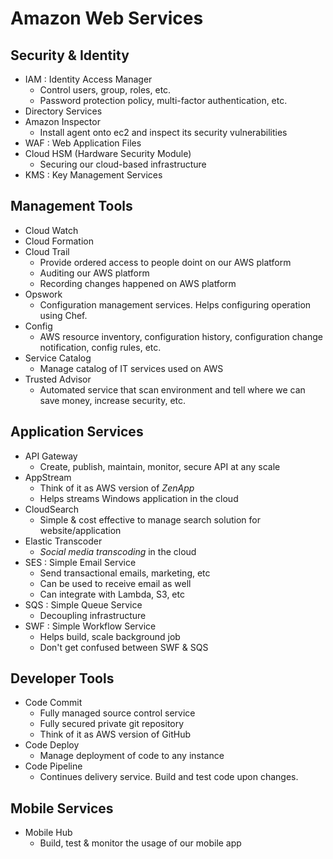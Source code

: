 # Amazon Web Services


## Security & Identity
- IAM : Identity Access Manager
    - Control users, group, roles, etc.
    - Password protection policy, multi-factor authentication, etc.
- Directory Services
- Amazon Inspector
    - Install agent onto ec2 and inspect its security vulnerabilities
- WAF : Web Application Files
- Cloud HSM (Hardware Security Module)
    - Securing our cloud-based infrastructure
- KMS : Key Management Services

## Management Tools
- Cloud Watch
- Cloud Formation
- Cloud Trail
    - Provide ordered access to people doint on our AWS platform
    - Auditing our AWS platform
    - Recording changes happened on AWS platform
- Opswork
    - Configuration management services. Helps configuring operation using Chef.
- Config
    - AWS resource inventory, configuration history, configuration change notification, config rules, etc.
- Service Catalog
    - Manage catalog of IT services used on AWS
- Trusted Advisor
    - Automated service that scan environment and tell where we can save money, increase security, etc.

## Application Services
- API Gateway
    - Create, publish, maintain, monitor, secure API at any scale
- AppStream
    - Think of it as AWS version of *ZenApp*
    - Helps streams Windows application in the cloud
- CloudSearch
    - Simple & cost effective to manage search solution for website/application
- Elastic Transcoder
    - *Social media transcoding* in the cloud
- SES : Simple Email Service
    - Send transactional emails, marketing, etc
    - Can be used to receive email as well
    - Can integrate with Lambda, S3, etc
- SQS : Simple Queue Service
    - Decoupling infrastructure
- SWF : Simple Workflow Service
    - Helps build, scale background job
    - Don't get confused between SWF & SQS

## Developer Tools
- Code Commit
    - Fully managed source control service
    - Fully secured private git repository
    - Think of it as AWS version of GitHub
- Code Deploy
    - Manage deployment of code to any instance
- Code Pipeline
    - Continues delivery service. Build and test code upon changes.

## Mobile Services
- Mobile Hub
    - Build, test & monitor the usage of our mobile app